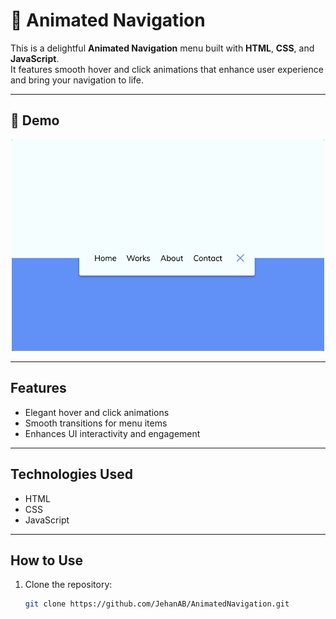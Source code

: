 # 🚀 Animated Navigation

This is a delightful **Animated Navigation** menu built with **HTML**, **CSS**, and **JavaScript**.  
It features smooth hover and click animations that enhance user experience and bring your navigation to life.

---

## 📸 Demo

<p align="center">
  <img src="demo.gif" alt="Demo of Animated Navigation" width="500"/>
</p>

---

##  Features
- Elegant hover and click animations  
- Smooth transitions for menu items  
- Enhances UI interactivity and engagement

---

##  Technologies Used
- HTML  
- CSS  
- JavaScript  

---

##  How to Use
1. Clone the repository:
   ```bash
   git clone https://github.com/JehanAB/AnimatedNavigation.git
